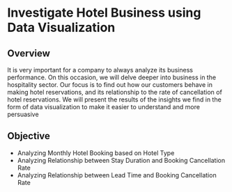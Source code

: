 # Investigate Hotel Business using Data Visualization
## Overview
It is very important for a company to always analyze its business performance. On this occasion, we will delve deeper into business in the hospitality sector. Our focus is to find out how our customers behave in making hotel reservations, and its relationship to the rate of cancellation of hotel reservations. We will present the results of the insights we find in the form of data visualization to make it easier to understand and more persuasive

## Objective
- Analyzing Monthly Hotel Booking based on Hotel Type
- Analyzing Relationship between Stay Duration and Booking Cancellation Rate
- Analyzing Relationship between Lead Time and Booking Cancellation Rate
